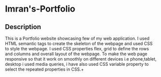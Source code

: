 # Imran's-Portfolio

## Description
This is a Portfolio website showcasing few of my web application. I used HTML semantic tags to create the skeleton of the webpage and used CSS to style the webpage.
I used CSS properties flex, grid to define the rows and columns and overall layout of the webpage. To make the web page responsive so that it work on smoothly on different devices i.e phone,tablet, desktop i used media queries, i have also used CSS variable property to select the repeated properties in CSS.+
